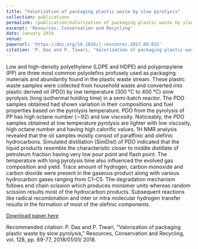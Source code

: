 ```yaml
---
title: "Valorization of packaging plastic waste by slow pyrolysis"
collection: publications
permalink: /publication/Valorization of packaging plastic waste by slow pyrolysis
excerpt: 'Resources, Conservation and Recycling'
date: January 2018
venue: 
paperurl: 'https://doi.org/10.1016/j.resconrec.2017.09.025'
citation: 'P. Das and P. Tiwari, "Valorization of packaging plastic waste by slow pyrolysis," Resources, Conservation and Recycling, vol. 128, pp. 69-77, 2018/01/01/ 2018.'
---
```

Low and high-density polyethylene (LDPE and HDPE) and polypropylene (PP) are three most common polyolefins profusely used as packaging materials and abundantly found in the plastic waste stream. These plastic waste samples were collected from household waste and converted into plastic derived oil (PDO) by low temperature (300 °C to 400 °C) slow pyrolysis (long isothermal holding time) in a semi-batch reactor. The PDO samples obtained had shown variation in their compositions and fuel properties based on the pyrolysis temperature. PDO from the pyrolysis of PP has high octane number (∼92) and low viscosity. Noticeably, the PDO samples obtained at low temperature pyrolysis are lighter with low viscosity, high octane number and having high calorific values. 1H NMR analysis revealed that the oil samples mostly consist of paraffinic and olefinic hydrocarbons. Simulated distillation (SimDist) of PDO indicated that the liquid products resemble the characteristic closer to middle distillate of petroleum fraction having very low pour point and flash point. The temperature with long pyrolysis time also influenced the evolved gas composition and yield. Trace amount of hydrogen, carbon monoxide and carbon dioxide were present in the gaseous product along with various hydrocarbon gases ranging from C1–C5. The degradation mechanism follows end chain scission which produces monomer units whereas random scission results most of the hydrocarbon products. Subsequent reactions like radical recombination and inter or intra molecular hydrogen transfer results in the formation of most of the olefinic components.

[Download paper here](https://github.com/pd102022/pallabdas.github.io/blob/master/files/Paper_r1.pdf)

Recommended citation: P. Das and P. Tiwari, "Valorization of packaging plastic waste by slow pyrolysis," Resources, Conservation and Recycling, vol. 128, pp. 69-77, 2018/01/01/ 2018.


